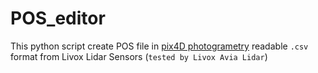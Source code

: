 # POS_editor

This python script create POS file in [pix4D photogrametry](https://www.pix4d.com/) readable ```.csv``` format from Livox Lidar Sensors (`tested by Livox Avia Lidar`)

